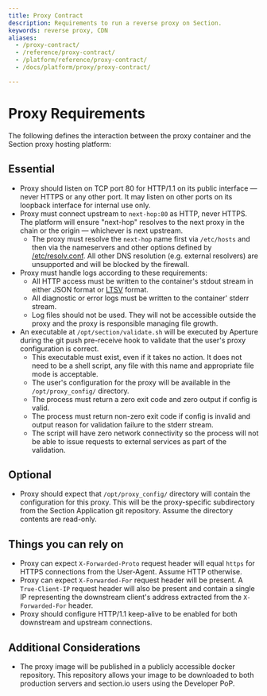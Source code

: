 ```yaml
---
title: Proxy Contract
description: Requirements to run a reverse proxy on Section.
keywords: reverse proxy, CDN
aliases:
  - /proxy-contract/
  - /reference/proxy-contract/
  - /platform/reference/proxy-contract/
  - /docs/platform/proxy/proxy-contract/

---
```


# Proxy Requirements

The following defines the interaction between the proxy container and the Section proxy hosting platform:

## Essential

* Proxy should listen on TCP port 80 for HTTP/1.1 on its public interface — never HTTPS or any other port. It may listen on other ports on its loopback interface for internal use only.
* Proxy must connect upstream to `next-hop:80` as HTTP, never HTTPS. The platform will ensure "next-hop" resolves to the next proxy in the chain or the origin — whichever is next upstream.
  * The proxy must resolve the `next-hop` name first via `/etc/hosts` and then via the nameservers and other options defined by [/etc/resolv.conf](http://man7.org/linux/man-pages/man5/resolv.conf.5.html). All other DNS resolution (e.g. external resolvers) are unsupported and will be blocked by the firewall.
* Proxy must handle logs according to these requirements:  
   * All HTTP access must be written to the container's stdout stream in either JSON format or [LTSV](http://ltsv.org/) format.
   * All diagnostic or error logs must be written to the container' stderr stream.
   * Log files should not be used. They will not be accessible outside the proxy and the proxy is responsible managing file growth.
* An executable at `/opt/section/validate.sh` will be executed by Aperture during the git push pre-receive hook to validate that the user's proxy configuration is correct.
  * This executable must exist, even if it takes no action. It does not need to be a shell script, any file with this name and appropriate file mode is acceptable.
  * The user's configuration for the proxy will be available in the `/opt/proxy_config/` directory.
  * The process must return a zero exit code and zero output if config is valid.
  * The process must return non-zero exit code if config is invalid and output reason for validation failure to the stderr stream.
  * The script will have zero network connectivity so the process will not be able to issue requests to external services as part of the validation.

## Optional

 * Proxy should expect that `/opt/proxy_config/` directory will contain the configuration for this proxy. This will be the proxy-specific subdirectory from the Section Application git repository. Assume the directory contents are read-only.

## Things you can rely on

 * Proxy can expect `X-Forwarded-Proto` request header will equal `https` for HTTPS connections from the User-Agent. Assume HTTP otherwise.
 * Proxy can expect `X-Forwarded-For` request header will be present. A `True-Client-IP` request header will also be present and contain a single IP representing the downstream client's address extracted from the `X-Forwarded-For` header.
 * Proxy should configure HTTP/1.1 keep-alive to be enabled for both downstream and upstream connections.

## Additional Considerations

* The proxy image will be published in a publicly accessible docker repository. This repository allows your image to be downloaded to both production servers and section.io users using the Developer PoP.

